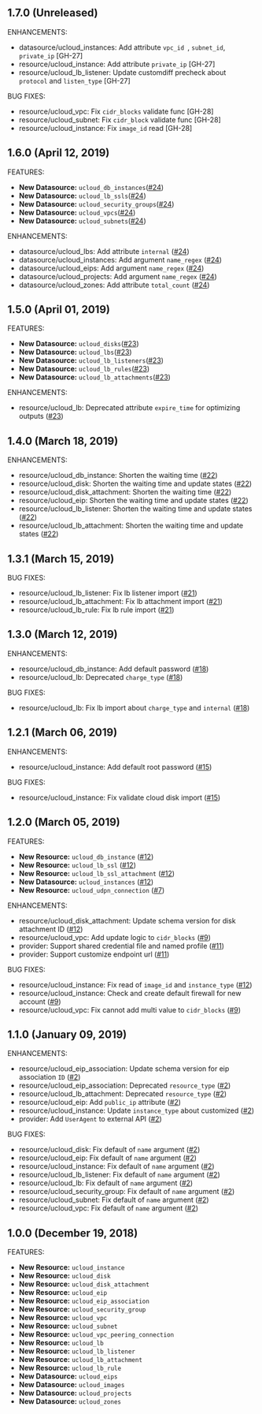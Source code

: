 ## 1.7.0 (Unreleased)

ENHANCEMENTS:

* datasource/ucloud_instances: Add attribute `vpc_id `, `subnet_id`, `private_ip` [GH-27]
* resource/ucloud_instance: Add attribute `private_ip` [GH-27]
* resource/ucloud_lb_listener: Update customdiff precheck about `protocol` and `listen_type` [GH-27]

BUG FIXES:

* resource/ucloud_vpc: Fix `cidr_blocks` validate func [GH-28]
* resource/ucloud_subnet: Fix `cidr_block` validate func [GH-28]
* resource/ucloud_instance: Fix `image_id` read [GH-28]

## 1.6.0 (April 12, 2019)

FEATURES:

* **New Datasource:** `ucloud_db_instances`([#24](https://github.com/terraform-providers/terraform-provider-ucloud/issues/24))
* **New Datasource:** `ucloud_lb_ssls`([#24](https://github.com/terraform-providers/terraform-provider-ucloud/issues/24))
* **New Datasource:** `ucloud_security_groups`([#24](https://github.com/terraform-providers/terraform-provider-ucloud/issues/24))
* **New Datasource:** `ucloud_vpcs`([#24](https://github.com/terraform-providers/terraform-provider-ucloud/issues/24))
* **New Datasource:** `ucloud_subnets`([#24](https://github.com/terraform-providers/terraform-provider-ucloud/issues/24))

ENHANCEMENTS:

* datasource/ucloud_lbs: Add attribute `internal` ([#24](https://github.com/terraform-providers/terraform-provider-ucloud/issues/24))
* datasource/ucloud_instances: Add argument `name_regex` ([#24](https://github.com/terraform-providers/terraform-provider-ucloud/issues/24))
* datasource/ucloud_eips: Add argument `name_regex` ([#24](https://github.com/terraform-providers/terraform-provider-ucloud/issues/24))
* datasource/ucloud_projects: Add argument `name_regex` ([#24](https://github.com/terraform-providers/terraform-provider-ucloud/issues/24))
* datasource/ucloud_zones: Add attribute `total_count` ([#24](https://github.com/terraform-providers/terraform-provider-ucloud/issues/24))

## 1.5.0 (April 01, 2019)

FEATURES:

* **New Datasource:** `ucloud_disks`([#23](https://github.com/terraform-providers/terraform-provider-ucloud/issues/23))
* **New Datasource:** `ucloud_lbs`([#23](https://github.com/terraform-providers/terraform-provider-ucloud/issues/23))
* **New Datasource:** `ucloud_lb_listeners`([#23](https://github.com/terraform-providers/terraform-provider-ucloud/issues/23))
* **New Datasource:** `ucloud_lb_rules`([#23](https://github.com/terraform-providers/terraform-provider-ucloud/issues/23))
* **New Datasource:** `ucloud_lb_attachments`([#23](https://github.com/terraform-providers/terraform-provider-ucloud/issues/23))

ENHANCEMENTS:

* resource/ucloud_lb: Deprecated attribute `expire_time` for optimizing outputs ([#23](https://github.com/terraform-providers/terraform-provider-ucloud/issues/23))

## 1.4.0 (March 18, 2019)

ENHANCEMENTS:

* resource/ucloud_db_instance: Shorten the waiting time ([#22](https://github.com/terraform-providers/terraform-provider-ucloud/issues/22))
* resource/ucloud_disk: Shorten the waiting time and update states ([#22](https://github.com/terraform-providers/terraform-provider-ucloud/issues/22))
* resource/ucloud_disk_attachment: Shorten the waiting time ([#22](https://github.com/terraform-providers/terraform-provider-ucloud/issues/22))
* resource/ucloud_eip: Shorten the waiting time and update states ([#22](https://github.com/terraform-providers/terraform-provider-ucloud/issues/22))
* resource/ucloud_lb_listener: Shorten the waiting time and update states ([#22](https://github.com/terraform-providers/terraform-provider-ucloud/issues/22))
* resource/ucloud_lb_attachment: Shorten the waiting time and update states ([#22](https://github.com/terraform-providers/terraform-provider-ucloud/issues/22))

## 1.3.1 (March 15, 2019)

BUG FIXES:

* resource/ucloud_lb_listener: Fix lb listener import ([#21](https://github.com/terraform-providers/terraform-provider-ucloud/issues/21))
* resource/ucloud_lb_attachment: Fix lb attachment import ([#21](https://github.com/terraform-providers/terraform-provider-ucloud/issues/21))
* resource/ucloud_lb_rule: Fix lb rule import ([#21](https://github.com/terraform-providers/terraform-provider-ucloud/issues/21))

## 1.3.0 (March 12, 2019)

ENHANCEMENTS:

* resource/ucloud_db_instance: Add default password ([#18](https://github.com/ucloud/terraform-provider-ucloud/issues/18))
* resource/ucloud_lb: Deprecated `charge_type` ([#18](https://github.com/ucloud/terraform-provider-ucloud/issues/18))

BUG FIXES:

* resource/ucloud_lb: Fix lb import about `charge_type` and `internal` ([#18](https://github.com/ucloud/terraform-provider-ucloud/issues/18))

## 1.2.1 (March 06, 2019)

ENHANCEMENTS:

* resource/ucloud_instance: Add default root password ([#15](https://github.com/terraform-providers/terraform-provider-ucloud/issues/15))

BUG FIXES:

* resource/ucloud_instance: Fix validate cloud disk import ([#15](https://github.com/terraform-providers/terraform-provider-ucloud/issues/15))

## 1.2.0 (March 05, 2019)

FEATURES:

* **New Resource:** `ucloud_db_instance` ([#12](https://github.com/terraform-providers/terraform-provider-ucloud/issues/12))
* **New Resource:** `ucloud_lb_ssl` ([#12](https://github.com/terraform-providers/terraform-provider-ucloud/issues/12))
* **New Resource:** `ucloud_lb_ssl_attachment` ([#12](https://github.com/terraform-providers/terraform-provider-ucloud/issues/12))
* **New Datasource:** `ucloud_instances` ([#12](https://github.com/terraform-providers/terraform-provider-ucloud/issues/12))
* **New Resource:** `ucloud_udpn_connection` ([#7](https://github.com/terraform-providers/terraform-provider-ucloud/issues/7))

ENHANCEMENTS:

* resource/ucloud_disk_attachment: Update schema version for disk attachment ID ([#12](https://github.com/terraform-providers/terraform-provider-ucloud/issues/12))
* resource/ucloud_vpc: Add update logic to `cidr_blocks` ([#9](https://github.com/terraform-providers/terraform-provider-ucloud/issues/9))
* provider: Support shared credential file and named profile ([#11](https://github.com/terraform-providers/terraform-provider-ucloud/issues/11))
* provider: Support customize endpoint url ([#11](https://github.com/terraform-providers/terraform-provider-ucloud/issues/11))

BUG FIXES:

* resource/ucloud_instance: Fix read of `image_id` and `instance_type` ([#12](https://github.com/terraform-providers/terraform-provider-ucloud/issues/12))
* resource/ucloud_instance: Check and create default firewall for new account ([#9](https://github.com/terraform-providers/terraform-provider-ucloud/issues/9))
* resource/ucloud_vpc: Fix cannot add multi value to `cidr_blocks` ([#9](https://github.com/terraform-providers/terraform-provider-ucloud/issues/9))

## 1.1.0 (January 09, 2019)

ENHANCEMENTS:

* resource/ucloud_eip_association: Update schema version for eip association `ID` ([#2](https://github.com/terraform-providers/terraform-provider-ucloud/issues/2))
* resource/ucloud_eip_association: Deprecated `resource_type` ([#2](https://github.com/terraform-providers/terraform-provider-ucloud/issues/2))
* resource/ucloud_lb_attachment: Deprecated `resource_type` ([#2](https://github.com/terraform-providers/terraform-provider-ucloud/issues/2))
* resource/ucloud_eip: Add `public_ip` attribute ([#2](https://github.com/terraform-providers/terraform-provider-ucloud/issues/2))
* resource/ucloud_instance: Update `instance_type` about customized ([#2](https://github.com/terraform-providers/terraform-provider-ucloud/issues/2))
* provider: Add `UserAgent` to external API ([#2](https://github.com/terraform-providers/terraform-provider-ucloud/issues/2))

BUG FIXES:

* resource/ucloud_disk: Fix default of `name` argument ([#2](https://github.com/terraform-providers/terraform-provider-ucloud/issues/2))
* resource/ucloud_eip: Fix default of `name` argument ([#2](https://github.com/terraform-providers/terraform-provider-ucloud/issues/2))
* resource/ucloud_instance: Fix default of `name` argument ([#2](https://github.com/terraform-providers/terraform-provider-ucloud/issues/2))
* resource/ucloud_lb_listener: Fix default of `name` argument ([#2](https://github.com/terraform-providers/terraform-provider-ucloud/issues/2))
* resource/ucloud_lb: Fix default of `name` argument ([#2](https://github.com/terraform-providers/terraform-provider-ucloud/issues/2))
* resource/ucloud_security_group: Fix default of `name` argument ([#2](https://github.com/terraform-providers/terraform-provider-ucloud/issues/2))
* resource/ucloud_subnet: Fix default of `name` argument ([#2](https://github.com/terraform-providers/terraform-provider-ucloud/issues/2))
* resource/ucloud_vpc: Fix default of `name` argument ([#2](https://github.com/terraform-providers/terraform-provider-ucloud/issues/2))

## 1.0.0 (December 19, 2018)

FEATURES:

* **New Resource:** `ucloud_instance`
* **New Resource:** `ucloud_disk`
* **New Resource:** `ucloud_disk_attachment`
* **New Resource:** `ucloud_eip`
* **New Resource:** `ucloud_eip_association`
* **New Resource:** `ucloud_security_group`
* **New Resource:** `ucloud_vpc`
* **New Resource:** `ucloud_subnet`
* **New Resource:** `ucloud_vpc_peering_connection`
* **New Resource:** `ucloud_lb`
* **New Resource:** `ucloud_lb_listener`
* **New Resource:** `ucloud_lb_attachment`
* **New Resource:** `ucloud_lb_rule`
* **New Datasource:** `ucloud_eips`
* **New Datasource:** `ucloud_images`
* **New Datasource:** `ucloud_projects`
* **New Datasource:** `ucloud_zones`
